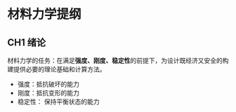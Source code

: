 # 材料力学提纲

## CH1 绪论
材料力学的任务：在满足**强度、刚度、稳定性**的前提下，为设计既经济又安全的构建提供必要的理论基础和计算方法。
+ 强度：抵抗破坏的能力
+ 刚度：抵抗变形的能力
+ 稳定性： 保持平衡状态的能力

